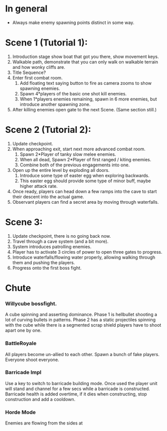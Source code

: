 # In general
* Always make enemy spawning points distinct in some way.

# Scene 1 (Tutorial 1):

1) Introduction stage show boat that got you there, show movement keys.
2) Walkable path, demonstrate that you can only walk on walkable terrain and how wonky cliffs are.
3) Title Sequence?
4) Enter first combat room.
    1) Add floating text saying button to fire as camera zooms to show spawning enemies.
    2) Spawn  4\*players  of the basic one shot kill enemies. 
    3) When 1\*players enemies remaining, spawn in 6 more enemies, but introduce another spawning zone.
5) After killing enemies open gate to the next Scene. (Same section still.)

# Scene 2 (Tutorial 2):
1) Update checkpoint.
2) When approaching exit, start next more advanced combat room.
   1) Spawn 2\*Player of tanky slow melee enemies.
   2) When all dead, Spawn 2\*Player of first ranged / kiting enemies.
   3) Combine both of the previous engagements into one.
3) Open up the entire level by exploding all doors.
   1) Introduce some type of easter egg when exploring backwards.
   2) This easter egg should provide some type of minor buff, maybe higher attack rate.
4) Once ready, players can head down a few ramps into the cave to start their descent into the actual game.
5) Observant players can find a secret area by moving through waterfalls.

# Scene 3:
1) Update checkpoint, there is no going back now.
2) Travel through a cave system (and a bit more).
3) System introduces patrolling enemies.
4) Player has to activate 3 circles of power to open three gates to progress.
5) Introduce waterfalls/flowing water properly, allowing walking through them and pushing the players.
6) Progress onto the first boss fight.

# Chute

### Willycube bossfight.

A cube spinning and asserting dominance. Phase 1 is hellbullet shooting a lot of curving bullets in patterns.
Phase 2 has a static projectiles spinning with the cube while there is a segmented scrap shield players have to shoot apart one by one.

### BattleRoyale

All players become un-allied to each other. Spawn a bunch of fake players. Everyone shoot everyone.

### Barricade Impl

Use a key to switch to barricade building mode. Once used the player unit will stand and channel for a few secs while a
barricade is constructed. Barricade health is added overtime, if it dies when constructing, stop construction and add a
cooldown.


### Horde Mode

Enemies are flowing from the sides at 